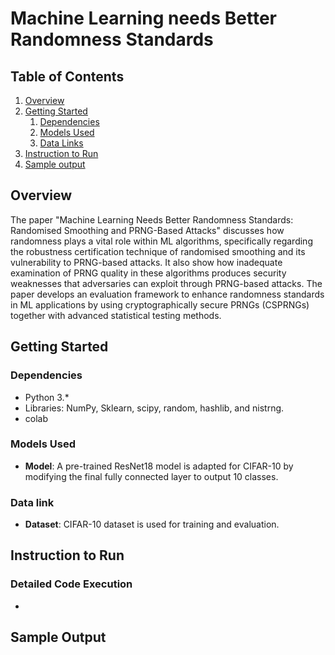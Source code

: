 # Machine Learning needs Better Randomness Standards

## Table of Contents
1. [Overview](#overview)
2. [Getting Started](#getting-started)
    1. [Dependencies](#dependencies)
    2. [Models Used](#models)
    3. [Data Links](#data)
3. [Instruction to Run](#instruction)
4. [Sample output](#sample)


## Overview <a name="overview"></a>
The paper "Machine Learning Needs Better Randomness Standards: Randomised Smoothing and PRNG-Based Attacks" discusses how randomness plays a vital role within ML algorithms, specifically regarding the robustness certification technique of randomised smoothing and its vulnerability to PRNG-based attacks. It also show how inadequate examination of PRNG quality in these algorithms produces security weaknesses that adversaries can exploit through PRNG-based attacks. The paper develops an evaluation framework to enhance randomness standards in ML applications by using cryptographically secure PRNGs (CSPRNGs) together with advanced statistical testing methods.


## Getting Started <a name="getting-started"></a>


### Dependencies <a name="dependencies"></a>
* Python 3.*
* Libraries: NumPy, Sklearn, scipy, random, hashlib, and nistrng.
* colab

### Models Used <a name="models"></a>
* **Model**: A pre-trained ResNet18 model is adapted for CIFAR-10 by modifying the final fully connected layer to output 10 classes.

### Data link<a name="data"></a>
* **Dataset**: CIFAR-10 dataset is used for training and evaluation.

## Instruction to Run<a name="instruction"></a>
### Detailed Code Execution 
* 



## Sample Output <a name="sample"></a>




